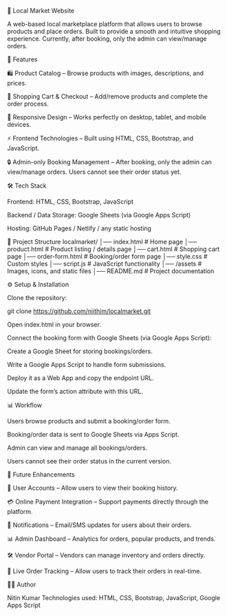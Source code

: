 🛒 Local Market Website

A web-based local marketplace platform that allows users to browse products and place orders. Built to provide a smooth and intuitive shopping experience. Currently, after booking, only the admin can view/manage orders.

🚀 Features

🛍️ Product Catalog – Browse products with images, descriptions, and prices.

🛒 Shopping Cart & Checkout – Add/remove products and complete the order process.

🎨 Responsive Design – Works perfectly on desktop, tablet, and mobile devices.

⚡ Frontend Technologies – Built using HTML, CSS, Bootstrap, and JavaScript.

🔒 Admin-only Booking Management – After booking, only the admin can view/manage orders. Users cannot see their order status yet.

🛠️ Tech Stack

Frontend: HTML, CSS, Bootstrap, JavaScript

Backend / Data Storage: Google Sheets (via Google Apps Script)

Hosting: GitHub Pages / Netlify / any static hosting

📂 Project Structure
localmarket/
│── index.html          # Home page
│── product.html        # Product listing / details page
│── cart.html           # Shopping cart page
│── order-form.html     # Booking/order form page
│── style.css           # Custom styles
│── script.js           # JavaScript functionality
│── /assets             # Images, icons, and static files
│── README.md           # Project documentation

⚙️ Setup & Installation

Clone the repository:

git clone https://github.com/niithim/localmarket.git


Open index.html in your browser.

Connect the booking form with Google Sheets (via Google Apps Script):

Create a Google Sheet for storing bookings/orders.

Write a Google Apps Script to handle form submissions.

Deploy it as a Web App and copy the endpoint URL.

Update the form’s action attribute with this URL.

📊 Workflow

Users browse products and submit a booking/order form.

Booking/order data is sent to Google Sheets via Apps Script.

Admin can view and manage all bookings/orders.

Users cannot see their order status in the current version.

🎯 Future Enhancements

🔐 User Accounts – Allow users to view their booking history.

💳 Online Payment Integration – Support payments directly through the platform.

📩 Notifications – Email/SMS updates for users about their orders.

📊 Admin Dashboard – Analytics for orders, popular products, and trends.

🛠️ Vendor Portal – Vendors can manage inventory and orders directly.

🚚 Live Order Tracking – Allow users to track their orders in real-time.

👨‍💻 Author

Nitin Kumar
Technologies used: HTML, CSS, Bootstrap, JavaScript, Google Apps Script
